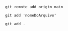 ```shell
git remote add origin main
```

```shell
git add 'nomeDoArquivo'
```

```shell
git add .
```
